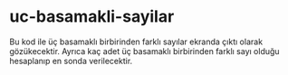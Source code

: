 # uc-basamakli-sayilar
Bu kod ile üç basamaklı birbirinden farklı sayılar ekranda çıktı olarak gözükecektir. Ayrıca kaç adet üç basamaklı birbirinden farklı sayı olduğu hesaplanıp en sonda verilecektir.

